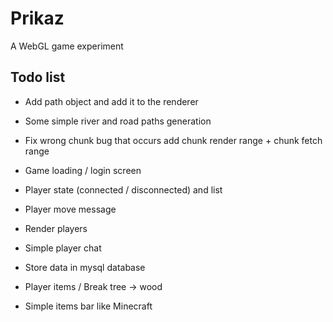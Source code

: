 # Prikaz
A WebGL game experiment

## Todo list
- Add path object and add it to the renderer
- Some simple river and road paths generation
- Fix wrong chunk bug that occurs add chunk render range + chunk fetch range

- Game loading / login screen
- Player state (connected / disconnected) and list
- Player move message
- Render players
- Simple player chat
- Store data in mysql database
- Player items / Break tree -> wood
- Simple items bar like Minecraft
